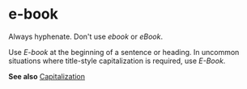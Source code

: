 # e-book

Always hyphenate. Don't use *ebook* or *eBook*.

Use *E-book* at the beginning of a sentence or heading. In uncommon situations where title-style capitalization is required, use *E-Book*.

**See also** [Capitalization](~/capitalization.md)

